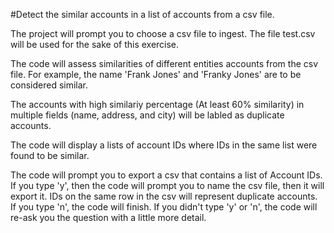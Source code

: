 #Detect the similar accounts in a list of accounts from a csv file.

The project will prompt you to choose a csv file to ingest. The file test.csv will be used for the sake of this exercise.

The code will assess similarities of different entities accounts from the csv file. For example, the name 'Frank Jones' and 'Franky Jones' are to be considered similar.

The accounts with high similariy percentage (At least 60% similarity) in multiple fields (name, address, and city) will be labled as duplicate accounts.

The code will display a lists of account IDs where IDs in the same list were found to be similar.

The code will prompt you to export a csv that contains a list of Account IDs. If you type 'y', then the code will prompt you to name the csv file, then it will export it. IDs on the same row in the csv will represent duplicate accounts. If you type 'n', the code will finish. If you didn't type 'y' or 'n', the code will re-ask you the question with a little more detail.
